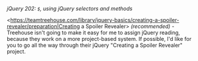 *jQuery 202: `$`, using jQuery selectors and methods*

<https://teamtreehouse.com/library/jquery-basics/creating-a-spoiler-revealer/preparation|Creating a Spoiler Revealer> *(recommended)*
	- Treehouse isn't going to make it easy for me to assign jQuery reading, because they work on a more project-based system. If possible, I'd like for you to go all the way through their jQuery "Creating a Spoiler Revealer" project.

